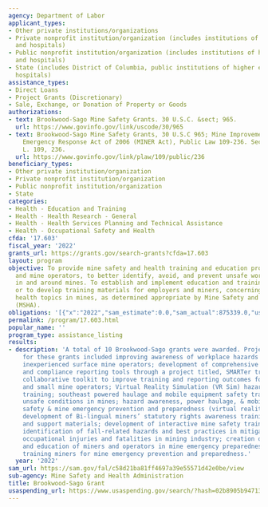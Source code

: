 ```yaml
---
agency: Department of Labor
applicant_types:
- Other private institutions/organizations
- Private nonprofit institution/organization (includes institutions of higher education
  and hospitals)
- Public nonprofit institution/organization (includes institutions of higher education
  and hospitals)
- State (includes District of Columbia, public institutions of higher education and
  hospitals)
assistance_types:
- Direct Loans
- Project Grants (Discretionary)
- Sale, Exchange, or Donation of Property or Goods
authorizations:
- text: Brookwood-Sago Mine Safety Grants. 30 U.S.C. &sect; 965.
  url: https://www.govinfo.gov/link/uscode/30/965
- text: Brookwood-Sago Mine Safety Grants, 30 U.S.C 965; Mine Improvement and New
    Emergency Response Act of 2006 (MINER Act), Public Law 109-236. Section 14. Pub.
    L. 109, 236.
  url: https://www.govinfo.gov/link/plaw/109/public/236
beneficiary_types:
- Other private institution/organization
- Private nonprofit institution/organization
- Public nonprofit institution/organization
- State
categories:
- Health - Education and Training
- Health - Health Research - General
- Health - Health Services Planning and Technical Assistance
- Health - Occupational Safety and Health
cfda: '17.603'
fiscal_year: '2022'
grants_url: https://grants.gov/search-grants?cfda=17.603
layout: program
objective: To provide mine safety and health training and education programs for workers
  and mine operators, to better identify, avoid, and prevent unsafe working conditions
  in and around mines. To establish and implement education and training programs,
  or to develop training materials for employers and miners, concerning safety and
  health topics in mines, as determined appropriate by Mine Safety and Health Administration
  (MSHA).
obligations: '[{"x":"2022","sam_estimate":0.0,"sam_actual":875339.0,"usa_spending_actual":875292.36},{"x":"2023","sam_estimate":1000000.0,"sam_actual":0.0,"usa_spending_actual":1000000.0},{"x":"2024","sam_estimate":1000000.0,"sam_actual":0.0,"usa_spending_actual":-506.58}]'
permalink: /program/17.603.html
popular_name: ''
program_type: assistance_listing
results:
- description: 'A total of 10 Brookwood-Sago grants were awarded. Project summary
    for these grants included improving awareness of workplace hazards for new and
    inexperienced surface mine operators; development of comprehensive training, assessment,
    and compliance reporting tools through a project titled, SMARTer training: a data-driven,
    collaborative toolkit to improve training and reporting outcomes for contractors
    and small mine operators; Virtual Reality Simulation (VR Sim) hazard recognition
    training; southeast powered haulage and mobile equipment safety training; prevent
    unsafe conditions in mines; hazard awareness, power haulage, & mobile equipment
    safety & mine emergency prevention and preparedness (virtual reality) training;
    development of Bi-lingual miners’ statutory rights awareness training program
    and support materials; development of interactive mine safety training materials;
    identification of fall-related hazards and best practices in mitigating related
    occupational injuries and fatalities in mining industry; creation of virtual training
    and education of miners and operators in mine emergency preparedness and prevention;
    training miners for mine emergency prevention and preparedness.'
  year: '2022'
sam_url: https://sam.gov/fal/c58d21ba81ff4697a39e55571d42e0be/view
sub-agency: Mine Safety and Health Administration
title: Brookwood-Sago Grant
usaspending_url: https://www.usaspending.gov/search/?hash=02b8905b947131b6838884c63d11ce54
---
```

